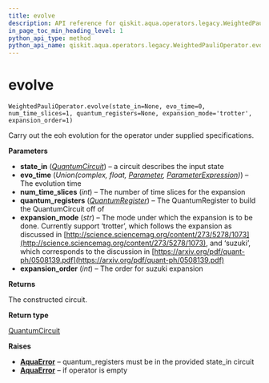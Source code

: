 ```yaml
---
title: evolve
description: API reference for qiskit.aqua.operators.legacy.WeightedPauliOperator.evolve
in_page_toc_min_heading_level: 1
python_api_type: method
python_api_name: qiskit.aqua.operators.legacy.WeightedPauliOperator.evolve
---
```


# evolve

<span id="qiskit.aqua.operators.legacy.WeightedPauliOperator.evolve" />

`WeightedPauliOperator.evolve(state_in=None, evo_time=0, num_time_slices=1, quantum_registers=None, expansion_mode='trotter', expansion_order=1)`

Carry out the eoh evolution for the operator under supplied specifications.

**Parameters**

*   **state\_in** ([*QuantumCircuit*](qiskit.circuit.QuantumCircuit "qiskit.circuit.QuantumCircuit")) – a circuit describes the input state
*   **evo\_time** (*Union(complex, float,* [*Parameter*](qiskit.circuit.Parameter "qiskit.circuit.Parameter")*,* [*ParameterExpression*](qiskit.circuit.ParameterExpression "qiskit.circuit.ParameterExpression")*)*) – The evolution time
*   **num\_time\_slices** (*int*) – The number of time slices for the expansion
*   **quantum\_registers** ([*QuantumRegister*](qiskit.circuit.QuantumRegister "qiskit.circuit.QuantumRegister")) – The QuantumRegister to build the QuantumCircuit off of
*   **expansion\_mode** (*str*) – The mode under which the expansion is to be done. Currently support ‘trotter’, which follows the expansion as discussed in [http://science.sciencemag.org/content/273/5278/1073](http://science.sciencemag.org/content/273/5278/1073), and ‘suzuki’, which corresponds to the discussion in [https://arxiv.org/pdf/quant-ph/0508139.pdf](https://arxiv.org/pdf/quant-ph/0508139.pdf)
*   **expansion\_order** (*int*) – The order for suzuki expansion

**Returns**

The constructed circuit.

**Return type**

[QuantumCircuit](qiskit.circuit.QuantumCircuit "qiskit.circuit.QuantumCircuit")

**Raises**

*   [**AquaError**](qiskit.aqua.AquaError "qiskit.aqua.AquaError") – quantum\_registers must be in the provided state\_in circuit
*   [**AquaError**](qiskit.aqua.AquaError "qiskit.aqua.AquaError") – if operator is empty

